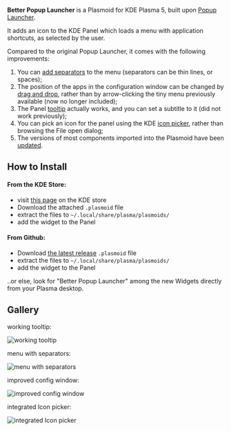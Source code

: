 **Better Popup Launcher** is a Plasmoid for KDE Plasma 5, built upon [Popup Launcher](https://github.com/dfaust/plasma-applet-popup-launcher).

It adds an icon to the KDE Panel which loads a menu with application shortcuts, as selected by the user.

Compared to the original Popup Launcher, it comes with the following improvements:

1. You can <ins>add separators</ins> to the menu (separators can be thin lines, or spaces);
2. The position of the apps in the configuration window can be changed by <ins>drag and drop</ins>, rather than by arrow-clicking the tiny menu previously available (now no longer included);
3. The Panel <ins>tooltip</ins> actually works, and you can set a subtitle to it (did not work previously);
3. You can pick an icon for the panel using the KDE <ins>icon picker</ins>, rather than browsing the File open dialog;
4. The versions of most components imported into the Plasmoid have been <ins>updated</ins>.

## How to Install
#### From the KDE Store:
* visit [this page](https://store.kde.org/p/2074266) on the KDE store
* Download the attached `.plasmoid` file
* extract the files to `~/.local/share/plasma/plasmoids/`
* add the widget to the Panel
#### From Github:
* Download [the latest release](https://github.com/unalignedcoder/better-popup-launcher/releases/tag/plasmoid) `.plasmoid` file
* extract the files to `~/.local/share/plasma/plasmoids/`
* add the widget to the Panel

..or else, look for "Better Popup Launcher" among the new Widgets directly from your Plasma desktop.

## Gallery
working tooltip:

![working tooltip](https://github.com/unalignedcoder/better-popup-launcher/assets/16850566/02eaba1d-469d-43a8-a8b6-8348a8592b1e)

menu with separators:

![menu with separators](https://github.com/unalignedcoder/better-popup-launcher/assets/16850566/7c2ec6ac-80da-46cb-978a-363dd278c75a)

improved config window:

![improved config window](https://github.com/unalignedcoder/better-popup-launcher/assets/16850566/310fc3e7-d35a-4b3a-8d48-ee3e968f5e52)

integrated Icon picker:

![integrated Icon picker](https://github.com/unalignedcoder/better-popup-launcher/assets/16850566/cc4f12cf-d597-4eba-914c-444213d9aa55)

